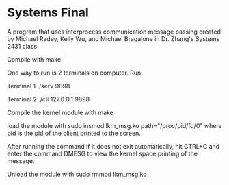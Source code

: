 # Systems Final
A program that uses interprocess communication message passing created by Michael Radey, Kelly Wu, and Michael Bragalone in 
Dr. Zhang's Systems 2431 class

Compile with make

One way to run is 2 terminals on computer.  Run:

Terminal 1
./serv 9898

Terminal 2
./cli 127.0.0.1 9898

Compile the kernel module with make

load the module with sudo insmod lkm_msg.ko path="/proc/pid/fd/0" where pid is the pid of the client printed to the screen. 

After running the command if it does not exit automatically, hit CTRL+C and enter the command DMESG to view the kernel 
space printing of the message. 

Unload the module with sudo rmmod lkm_msg.ko


